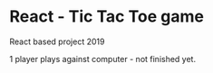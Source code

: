 # React - Tic Tac Toe game
React based project 2019

1 player plays against computer - not finished yet.
